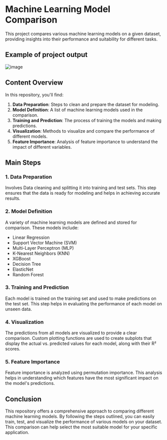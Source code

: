 # Machine Learning Model Comparison

This project compares various machine learning models on a given dataset, providing insights into their performance and suitability for different tasks.

## Example of project output  
![image](https://github.com/user-attachments/assets/d922f9c0-bb89-48a5-97e1-5fd5af294477)

## Content Overview

In this repository, you'll find:

1. **Data Preparation**: Steps to clean and prepare the dataset for modeling.
2. **Model Definition**: A list of machine learning models used in the comparison.
3. **Training and Prediction**: The process of training the models and making predictions.
4. **Visualization**: Methods to visualize and compare the performance of different models.
5. **Feature Importance**: Analysis of feature importance to understand the impact of different variables.

## Main Steps

### 1. Data Preparation

Involves Data cleaning and splitting it into training and test sets. This step ensures that the data is ready for modeling and helps in achieving accurate results.

### 2. Model Definition

A variety of machine learning models are defined and stored for comparison. These models include:

- Linear Regression
- Support Vector Machine (SVM)
- Multi-Layer Perceptron (MLP)
- K-Nearest Neighbors (KNN)
- XGBoost
- Decision Tree
- ElasticNet
- Random Forest

### 3. Training and Prediction

Each model is trained on the training set and used to make predictions on the test set. This step helps in evaluating the performance of each model on unseen data.

### 4. Visualization

The predictions from all models are visualized to provide a clear comparison. Custom plotting functions are used to create subplots that display the actual vs. predicted values for each model, along with their R² scores.

### 5. Feature Importance

Feature importance is analyzed using permutation importance. This analysis helps in understanding which features have the most significant impact on the model's predictions.

## Conclusion

This repository offers a comprehensive approach to comparing different machine learning models. By following the steps outlined, you can easily train, test, and visualize the performance of various models on your dataset. This comparison can help select the most suitable model for your specific application.




